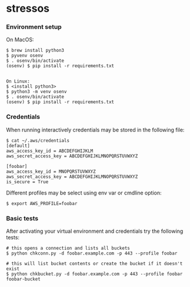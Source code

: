 # stressos

### Environment setup

On MacOS:
```
$ brew install python3
$ pyvenv osenv
$ . osenv/bin/activate
(osenv) $ pip install -r requirements.txt


On Linux:
$ <install python3>
$ python3 -m venv osenv
$ . osenv/bin/activate
(osenv) $ pip install -r requirements.txt
```

### Credentials

When running interactively credentials may be stored in the following file:
```
$ cat ~/.aws/credentials
[default]
aws_access_key_id = ABCDEFGHIJKLM
aws_secret_access_key = ABCDEFGHIJKLMNOPQRSTUVWXYZ

[foobar]
aws_access_key_id = MNOPQRSTUVWXYZ
aws_secret_access_key = ABCDEFGHIJKLMNOPQRSTUVWXYZ
is_secure = True
```

Different profiles may be select using env var or cmdline option:
``` 
$ export AWS_PROFILE=foobar
```

### Basic tests

After activating your virtual environment and credentials try the following tests:

```
# this opens a connection and lists all buckets
$ python chkconn.py -d foobar.example.com -p 443 --profile foobar

# this will list bucket contents or create the bucket if it doesn't exist
$ python chkbucket.py -d foobar.example.com -p 443 --profile foobar foobar-bucket

```


